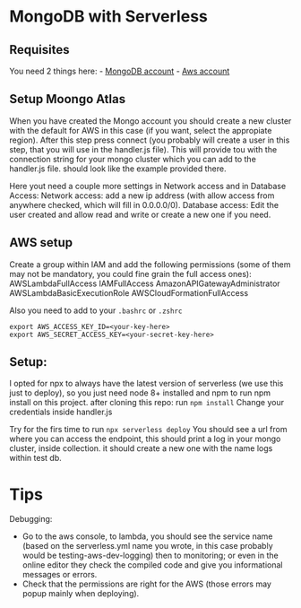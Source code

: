# MongoDB with Serverless

## Requisites

You need 2 things here: - [MongoDB account](https://cloud.mongodb.com/) - [Aws account](https://console.aws.amazon.com/)

## Setup Moongo Atlas

When you have created the Mongo account you should create a new cluster with the default for AWS in this case (if you want, select the appropiate region).
After this step press connect (you probably will create a user in this step, that you will use in the handler.js file). This will provide tou with the connection string for your mongo cluster which you can add to the handler.js file. should look like the example provided there.

Here yout need a couple more settings in Network access and in Database Access:
Network access: add a new ip address (with allow access from anywhere checked, which will fill in 0.0.0.0/0).
Database access: Edit the user created and allow read and write or create a new one if you need.

## AWS setup

Create a group within IAM and add the following permissions (some of them may not be mandatory, you could fine grain the full access ones):
AWSLambdaFullAccess
IAMFullAccess
AmazonAPIGatewayAdministrator
AWSLambdaBasicExecutionRole
AWSCloudFormationFullAccess

Also you need to add to your `.bashrc` or `.zshrc`

```
export AWS_ACCESS_KEY_ID=<your-key-here>
export AWS_SECRET_ACCESS_KEY=<your-secret-key-here>
```

## Setup:

I opted for npx to always have the latest version of serverless (we use this just to deploy), so you just need node 8+ installed and npm to run npm install on this project.
after cloning this repo:
run `npm install`
Change your credentials inside handler.js

Try for the firs time to run `npx serverless deploy`
You should see a url from where you can access the endpoint, this should print a log in your mongo cluster, inside collection. it should create a new one with the name logs within test db.

# Tips

Debugging:

- Go to the aws console, to lambda, you should see the service name (based on the serverless.yml name you wrote, in this case probably would be testing-aws-dev-logging) then to monitoring; or even in the online editor they check the compiled code and give you informational messages or errors.
- Check that the permissions are right for the AWS (those errors may popup mainly when deploying).
